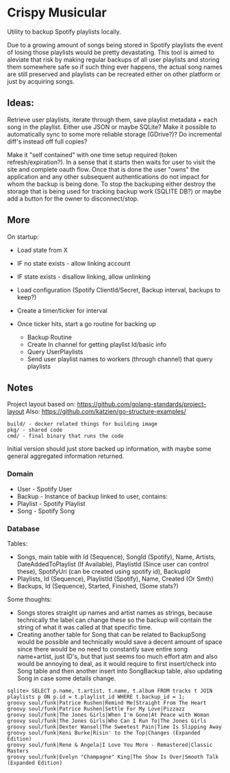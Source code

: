 # Crispy Musicular

Utility to backup Spotify playlists locally.

Due to a growing amount of songs being stored in Spotify playlists the event of losing
those playlists would be pretty devastating. This tool is aimed to aleviate that risk by
making regular backups of all user playlists and storing them somewhere safe so if such
thing ever happens, the actual song names are still preserved and playlists can be recreated
either on other platform or just by acquiring songs.

## Ideas:

Retrieve user playlists, iterate through them, save playlist metadata + each song in the playlist.
Either use JSON or maybe SQLite?
Make it possible to automatically sync to some more reliable storage (GDrive?)?
Do incremental diff's instead off full copies?

Make it "self contained" with one time setup required (token refresh/expiration?).
In a sense that it starts then waits for user to visit the site and complete oauth flow. Once that
is done the user "owns" the application and any other subsequent authentications do not impact for
whom the backup is being done. To stop the backuping either destroy the storage that is being used for
tracking backup work (SQLITE DB?) or maybe add a button for the owner to disconnect/stop.

## More

On startup:

- Load state from X
- IF no state exists - allow linking account
- IF state exists - disallow linking, allow unlinking

- Load configuration (Spotify ClientId/Secret, Backup interval, backups to keep?)
- Create a timer/ticker for interval
- Once ticker hits, start a go routine for backing up

  - Backup Routine
  - Create In channel for getting playlist Id/basic info
  - Query UserPlaylists
  - Send user playlist names to workers (through channel) that query playlists


## Notes

Project layout based on: https://github.com/golang-standards/project-layout
Also: https://github.com/katzien/go-structure-examples/

```
build/ - docker related things for building image
pkg/ - shared code
cmd/ - final binary that runs the code
```

Initial version should just store backed up information, with maybe some general aggregated information returned.

### Domain

- User - Spotify User
- Backup - Instance of backup linked to user, contains:
- Playlist - Spotify Playlist
- Song - Spotify Song

### Database

Tables:
- Songs, main table with Id (Sequence), SongId (Spotify), Name, Artists, DateAddedToPlaylist (If Available), PlaylistId (Since user can control these), SpotifyUri (can be created using spotify id), BackupId
- Playlists, Id (Sequence), PlaylistId (Spotify), Name, Created (Or Smth)
- Backups, Id (Sequence), Started, Finished, (Some stats?)

Some thoughts:
- Songs stores straight up names and artist names as strings, because technically the label can change these so the backup will contain the string of what it was called at that specific time.
- Creating another table for Song that can be related to BackupSong would be possible and technically would save a decent amount of space since there would be no need to constantly save entire song name+artist, just ID's, but that just seems too much effort atm and also would be annoying to deal, as it would require to first insert/check into Song table and then another insert into SongBackup table, also updating Song in case some details change.

```
sqlite> SELECT p.name, t.artist, t.name, t.album FROM tracks t JOIN playlists p ON p.id = t.playlist_id WHERE t.backup_id = 1;
groovy soul/funk|Patrice Rushen|Remind Me|Straight From The Heart
groovy soul/funk|Patrice Rushen|Settle For My Love|Pizzazz
groovy soul/funk|The Jones Girls|When I'm Gone|At Peace with Woman
groovy soul/funk|The Jones Girls|Who Can I Run To|The Jones Girls
groovy soul/funk|Dexter Wansel|The Sweetest Pain|Time Is Slipping Away
groovy soul/funk|Keni Burke|Risin' to the Top|Changes (Expanded Edition)
groovy soul/funk|Rene & Angela|I Love You More - Remastered|Classic Masters
groovy soul/funk|Evelyn "Champagne" King|The Show Is Over|Smooth Talk (Expanded Edition)
```

